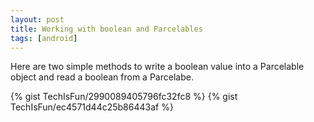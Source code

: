 ```yaml
---
layout: post
title: Working with boolean and Parcelables
tags: [android]
---
```


Here are two simple methods to write a boolean value into a Parcelable object and read a boolean from a Parcelabe.

{% gist  TechIsFun/2990089405796fc32fc8 %}
{% gist  TechIsFun/ec4571d44c25b86443af %}

